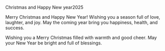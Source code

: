 Christmas and Happy New year2025


Merry Christmas and Happy New Year! Wishing you a season full of love, laughter, and joy. May the coming year bring you happiness, health, and success.


Wishing you a Merry Christmas filled with warmth and good cheer. May your New Year be bright and full of blessings.
